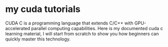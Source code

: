 # my cuda tutorials
CUDA C is a programming language that extends C/C++ with GPU-accelerated parallel computing capabilities. Here is my documented cuda c learning material, I will start from scratch to show you how beginners can quickly master this technology.
